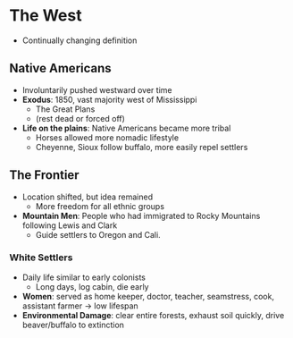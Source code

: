 # The West

* Continually changing definition

## Native Americans
* Involuntarily pushed westward over time
* **Exodus**: 1850, vast majority west of Mississippi
    - The Great Plans
    - (rest dead or forced off)
* **Life on the plains**: Native Americans became more tribal
    - Horses allowed more nomadic lifestyle
    - Cheyenne, Sioux follow buffalo, more easily repel settlers

## The Frontier
* Location shifted, but idea remained
    - More freedom for all ethnic groups
* **Mountain Men**: People who had immigrated to Rocky Mountains following Lewis and Clark
    - Guide settlers to Oregon and Cali.

### White Settlers
* Daily life similar to early colonists 
    - Long days, log cabin, die early
* **Women**: served as home keeper, doctor, teacher, seamstress, cook, assistant farmer → low lifespan
* **Environmental Damage**: clear entire forests, exhaust soil quickly, drive beaver/buffalo to extinction


